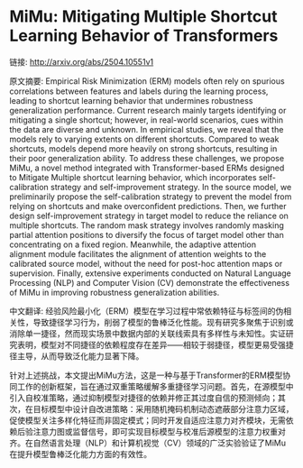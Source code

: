 # MiMu: Mitigating Multiple Shortcut Learning Behavior of Transformers

链接: http://arxiv.org/abs/2504.10551v1

原文摘要:
Empirical Risk Minimization (ERM) models often rely on spurious correlations
between features and labels during the learning process, leading to shortcut
learning behavior that undermines robustness generalization performance.
Current research mainly targets identifying or mitigating a single shortcut;
however, in real-world scenarios, cues within the data are diverse and unknown.
In empirical studies, we reveal that the models rely to varying extents on
different shortcuts. Compared to weak shortcuts, models depend more heavily on
strong shortcuts, resulting in their poor generalization ability. To address
these challenges, we propose MiMu, a novel method integrated with
Transformer-based ERMs designed to Mitigate Multiple shortcut learning
behavior, which incorporates self-calibration strategy and self-improvement
strategy. In the source model, we preliminarily propose the self-calibration
strategy to prevent the model from relying on shortcuts and make overconfident
predictions. Then, we further design self-improvement strategy in target model
to reduce the reliance on multiple shortcuts. The random mask strategy involves
randomly masking partial attention positions to diversify the focus of target
model other than concentrating on a fixed region. Meanwhile, the adaptive
attention alignment module facilitates the alignment of attention weights to
the calibrated source model, without the need for post-hoc attention maps or
supervision. Finally, extensive experiments conducted on Natural Language
Processing (NLP) and Computer Vision (CV) demonstrate the effectiveness of MiMu
in improving robustness generalization abilities.

中文翻译:
经验风险最小化（ERM）模型在学习过程中常依赖特征与标签间的伪相关性，导致捷径学习行为，削弱了模型的鲁棒泛化性能。现有研究多聚焦于识别或消除单一捷径，然而现实场景中数据内部的关联线索具有多样性与未知性。实证研究表明，模型对不同捷径的依赖程度存在差异——相较于弱捷径，模型更易受强捷径主导，从而导致泛化能力显著下降。

针对上述挑战，本文提出MiMu方法，这是一种与基于Transformer的ERM模型协同工作的创新框架，旨在通过双重策略缓解多重捷径学习问题。首先，在源模型中引入自校准策略，通过抑制模型对捷径的依赖并修正其过度自信的预测倾向；其次，在目标模型中设计自改进策略：采用随机掩码机制动态遮蔽部分注意力区域，促使模型关注多样化特征而非固定模式；同时开发自适应注意力对齐模块，无需依赖后验注意力图或监督信号，即可实现目标模型与校准后源模型的注意力权重对齐。在自然语言处理（NLP）和计算机视觉（CV）领域的广泛实验验证了MiMu在提升模型鲁棒泛化能力方面的有效性。
